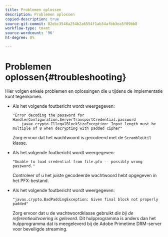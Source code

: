 ```yaml
---
title: Problemen oplossen
description: Problemen oplossen
copied-description: true
source-git-commit: 02ebc3548a254b2a6554f1ab34afbb3ea5f09bb8
workflow-type: tm+mt
source-wordcount: '96'
ht-degree: 0%

---
```


# Problemen oplossen{#troubleshooting}

Hier volgen enkele problemen en oplossingen die u tijdens de implementatie kunt tegenkomen.

* Als het volgende foutbericht wordt weergegeven:

  ```
  "Error decoding the password for HandlerConfiguration.ServerTransportCredential.password  
      javax.crypto.IllegalBlockSizeException: Input length must be multiple of 8 when decrypting with padded cipher"
  ```

  Zorg ervoor dat het wachtwoord is gecodeerd met de `ScrambleUtil` klasse.

* Als het volgende foutbericht wordt weergegeven:

  ```
  "Unable to load credential from file.pfx -- possibly wrong password."
  ```

  Controleer of u het juiste gecodeerde wachtwoord hebt opgegeven in het PFX-bestand.

* Als het volgende foutbericht wordt weergegeven:

  ```
  "javax.crypto.BadPaddingException: Given final block not properly padded"
  ```

  Zorg ervoor dat u de wachtwoordklasse gebruikt *die bij de referentieuitvoering is geleverd*. Dit hulpprogramma is anders dan het hulpprogramma dat is meegeleverd bij de Adobe Primetime DRM-server voor beveiligde streaming.
